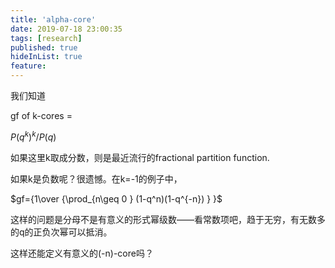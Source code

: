 ```yaml
---
title: 'alpha-core'
date: 2019-07-18 23:00:35
tags: [research]
published: true
hideInList: true
feature: 
---
```

我们知道

gf of k-cores = 

$P(q^k)^k / P(q)$

如果这里k取成分数，则是最近流行的fractional partition function.

如果k是负数呢？很遗憾。在k=-1的例子中，

$gf={1\over {\prod_{n\geq 0 } (1-q^n)(1-q^{-n}) } }$

这样的问题是分母不是有意义的形式幂级数——看常数项吧，趋于无穷，有无数多的q的正负次幂可以抵消。

这样还能定义有意义的(-n)-core吗？
